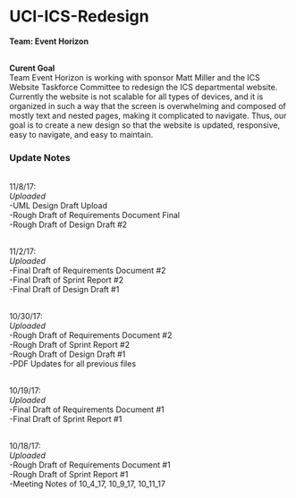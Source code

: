 # UCI-ICS-Redesign

**Team: Event Horizon**

<br> **Curent Goal**
<br>Team Event Horizon is working with sponsor Matt Miller and the ICS Website Taskforce Committee to redesign the ICS departmental website. Currently the website is not scalable for all types of devices, and it is organized in such a way that the screen is overwhelming and composed of mostly text and nested pages, making it complicated to navigate. Thus, our goal is to create a new design so that the website is updated, responsive, easy to navigate, and easy to maintain.

### Update Notes
<br> 11/8/17:
<br>*Uploaded*
<br>  -UML Design Draft Upload
<br>  -Rough Draft of Requirements Document Final
<br>  -Rough Draft of Design Draft #2

<br> 11/2/17:
<br>*Uploaded*
<br>  -Final Draft of Requirements Document #2
<br>  -Final Draft of Sprint Report #2
<br>  -Final Draft of Design Draft #1

<br> 10/30/17:
<br>*Uploaded*
<br>  -Rough Draft of Requirements Document #2
<br>  -Rough Draft of Sprint Report #2
<br>  -Rough Draft of Design Draft #1
<br>  -PDF Updates for all previous files


<br> 10/19/17:
<br>*Uploaded*
<br>  -Final Draft of Requirements Document #1
<br>  -Final Draft of Sprint Report #1

<br> 10/18/17:
<br> *Uploaded*
<br>  -Rough Draft of Requirements Document #1
<br>  -Rough Draft of Sprint Report #1
<br>  -Meeting Notes of 10_4_17, 10_9_17, 10_11_17


